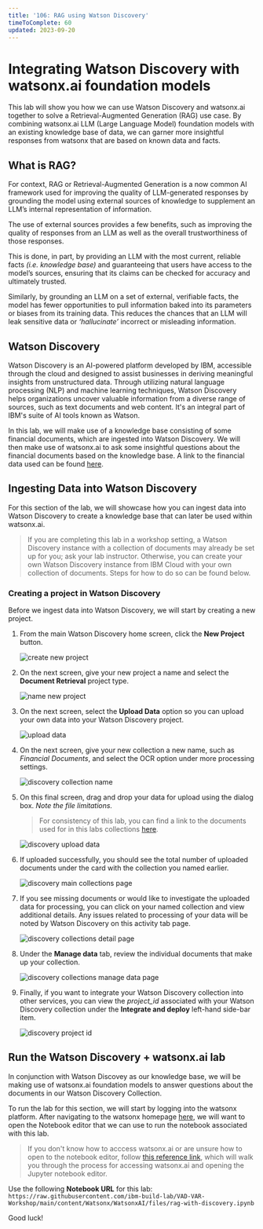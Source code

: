 ```yaml
---
title: '106: RAG using Watson Discovery'
timeToComplete: 60
updated: 2023-09-20
---
```


# Integrating Watson Discovery with watsonx.ai foundation models

This lab will show you how we can use Watson Discovery and watsonx.ai together to solve a Retrieval-Augmented Generation (RAG) use case. By combining watsonx.ai LLM (Large Language Model) foundation models with an existing knowledge base of data, we can garner more insightful responses from watsonx that are based on known data and facts.

## What is RAG? 

For context, RAG or Retrieval-Augmented Generation is a now common AI framework used for improving the quality of LLM-generated responses by grounding the model using external sources of knowledge to supplement an LLM’s internal representation of information. 

The use of external sources provides a few benefits, such as improving the quality of responses from an LLM as well as the overall trustworthiness of those responses. 

This is done, in part, by providing an LLM with the most current, reliable facts _(i.e. knowledge base)_ and guaranteeing that users have access to the model’s sources, ensuring that its claims can be checked for accuracy and ultimately trusted.

Similarly, by grounding an LLM on a set of external, verifiable facts, the model has fewer opportunities to pull information baked into its parameters or biases from its training data. This reduces the chances that an LLM will leak sensitive data or _‘hallucinate’_ incorrect or misleading information.

## Watson Discovery

Watson Discovery is an AI-powered platform developed by IBM, accessible through the cloud and designed to assist businesses in deriving meaningful insights from unstructured data. Through  utilizing natural language processing (NLP) and machine learning techniques, Watson Discovery helps organizations uncover valuable information from a diverse range of sources, such as text documents and web content. It's an integral part of IBM's suite of AI tools known as Watson.

In this lab, we will make use of a knowledge base consisting of some financial documents, which are ingested into Watson Discovery. We will then make use of watsonx.ai to ask some insightful questions about the financial documents based on the knowledge base. A link to the financial data used can be found [here](https://github.com/ibm-build-lab/VAD-VAR-Workshop/tree/87155f66db7248994ff17fc0dfe80a3b99b64fc9/content/Watsonx/WatsonxAI/docs).  

## Ingesting Data into Watson Discovery

For this section of the lab, we will showcase how you can ingest data into Watson Discovery to create a knowledge base that can later be used within watsonx.ai. 

> If you are completing this lab in a workshop setting, a Watson Discovery instance with a collection of documents may already be set up for you; ask your lab instructor. Otherwise, you can create your own Watson Discovery instance from IBM Cloud with your own collection of documents. Steps for how to do so can be found below.

### Creating a project in Watson Discovery

Before we ingest data into Watson Discovery, we will start by creating a new project.


1. From the main Watson Discovery home screen, click the **New Project** button.

    ![create new project](./images/106/1-Discovery-Create-Project.png)   

2. On the next screen, give your new project a name and select the **Document Retrieval** project type.

    ![name new project](./images/106/2-Discovery-Name-Project.png)

3. On the next screen, select the **Upload Data** option so you can upload your own data into your Watson Discovery project.

    ![upload data](./images/106/3-Discovery-Upload-Data.png)

4. On the next screen, give your new collection a new name, such as _Financial Documents_, and select the OCR option under more processing settings.

    ![discovery collection name](./images/106/4-Discovery-Collection.png)

5. On this final screen, drag and drop your data for upload using the dialog box. _Note the file limitations._
    
    > For consistency of this lab, you can find a link to the documents used for in this labs collections [here](https://github.com/ibm-build-lab/VAD-VAR-Workshop/tree/87155f66db7248994ff17fc0dfe80a3b99b64fc9/content/Watsonx/WatsonxAI/docs).

    ![discovery upload data](./images/106/5-Discovery-Upload-Page.png)

6. If uploaded successfully, you should see the total number of uploaded documents under the card with the collection you named earlier.

    ![discovery main collections page](./images/106/6-Discovery-Main-Collections.png)

7. If you see missing documents or would like to investigate the uploaded data for processing, you can click on your named collection and view additional details. Any issues related to processing of your data will be noted by Watson Discovery on this activity tab page.

    ![discovery collections detail page](./images/106/7-Discovery-Collection-Details.png)

8. Under the **Manage data** tab, review the individual documents that make up your collection.

    ![discovery collections manage data page](./images/106/8-Discovery-Manage-Collection.png)
 
9. Finally, if you want to integrate your Watson Discovery collection into other services, you can view the *project_id* associated with your Watson Discovery collection under the **Integrate and deploy** left-hand side-bar item.

    ![discovery project id](./images/106/9-Discovery-Find-Project-ID.png)


## Run the Watson Discovery + watsonx.ai lab

In conjunction with Watson Discovey as our knowledge base, we will be making use of watsonx.ai foundation models to answer questions about the documents in our Watson Discovery Collection.

To run the lab for this section, we will start by logging into the watsonx platform. After navigating to the watsonx homepage [here](https://dataplatform.cloud.ibm.com/wx/home), we will want to open the Notebook editor that we can use to run the notebook associated with this lab. 

> If you don't know how to acccess watsonx.ai or are unsure how to open to the notebook editor, follow [this reference link](/watsonx/watsonxai/ref103), which will walk you through the process for accessing watsonx.ai and opening the Jupyter notebook editor.

Use the following **Notebook URL** for this lab: `https://raw.githubusercontent.com/ibm-build-lab/VAD-VAR-Workshop/main/content/Watsonx/WatsonxAI/files/rag-with-discovery.ipynb`

Good luck!
